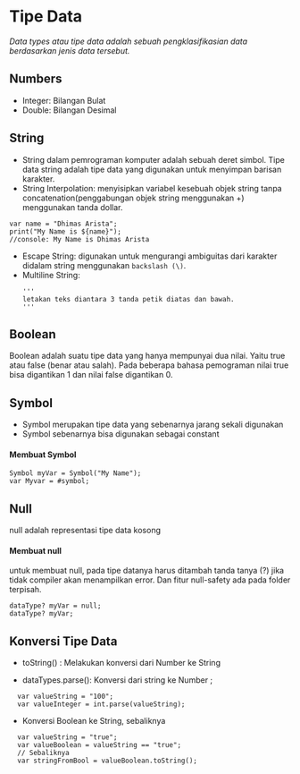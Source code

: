 # Tipe Data
*Data types atau tipe data adalah sebuah pengklasifikasian data berdasarkan jenis data tersebut.*

## Numbers
- Integer: Bilangan Bulat
- Double: Bilangan Desimal

## String
- String dalam pemrograman komputer adalah sebuah deret simbol. Tipe data string adalah tipe data yang digunakan untuk menyimpan barisan karakter.
- String Interpolation: menyisipkan variabel kesebuah objek string tanpa concatenation(penggabungan objek string menggunakan +) menggunakan tanda dollar.
```
var name = "Dhimas Arista";
print("My Name is ${name}");
//console: My Name is Dhimas Arista
```
- Escape String: digunakan untuk mengurangi ambiguitas dari karakter didalam string menggunakan ```backslash (\)```.
- Multiline String: 
  ``` 
  '''
  letakan teks diantara 3 tanda petik diatas dan bawah.
  ''' 
  ```

## Boolean
Boolean adalah suatu tipe data yang hanya mempunyai dua nilai. Yaitu true atau false (benar atau salah). Pada beberapa bahasa pemograman nilai true bisa digantikan 1 dan nilai false digantikan 0.


## Symbol
  - Symbol merupakan tipe data yang sebenarnya jarang sekali digunakan
  - Symbol sebenarnya bisa digunakan sebagai constant
  
  #### Membuat Symbol
  ```
  Symbol myVar = Symbol("My Name");
  var Myvar = #symbol;
  ```

## Null
null adalah representasi tipe data kosong
  #### Membuat null
  untuk membuat null, pada tipe datanya harus ditambah tanda tanya (?) jika tidak compiler akan menampilkan error. Dan fitur null-safety ada pada folder terpisah.
  ```
  dataType? myVar = null;
  dataType? myVar;
  ```


## Konversi Tipe Data
- toString() : Melakukan konversi dari Number ke String

- dataTypes.parse(): Konversi dari string ke Number ;
```
  var valueString = "100";
  var valueInteger = int.parse(valueString);
```

- Konversi Boolean ke String, sebaliknya
```
  var valueString = "true";
  var valueBoolean = valueString == "true";
  // Sebaliknya
  var stringFromBool = valueBoolean.toString();
```